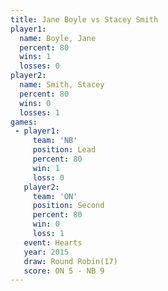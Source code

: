 ```yaml
---
title: Jane Boyle vs Stacey Smith
player1:             
  name: Boyle, Jane  
  percent: 80        
  wins: 1            
  losses: 0          
player2:             
  name: Smith, Stacey
  percent: 80        
  wins: 0            
  losses: 1          
games:
 - player1:        
     team: 'NB'    
     position: Lead
     percent: 80   
     win: 1        
     loss: 0       
   player2:          
     team: 'ON'      
     position: Second
     percent: 80     
     win: 0          
     loss: 1         
   event: Hearts        
   year: 2015           
   draw: Round Robin(17)
   score: ON 5 - NB 9   
---
```

